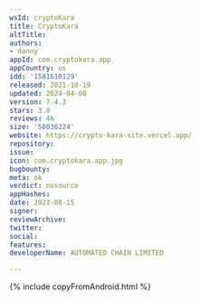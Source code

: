 ```yaml
---
wsId: cryptoKara
title: CryptoKara
altTitle: 
authors:
- danny
appId: com.cryptokara.app
appCountry: us
idd: '1581610129'
released: 2021-10-19
updated: 2024-04-08
version: 7.4.3
stars: 3.8
reviews: 46
size: '58036224'
website: https://crypto-kara-site.vercel.app/
repository: 
issue: 
icon: com.cryptokara.app.jpg
bugbounty: 
meta: ok
verdict: nosource
appHashes: 
date: 2023-08-15
signer: 
reviewArchive: 
twitter: 
social: 
features: 
developerName: AUTOMATED CHAIN LIMITED

---
```


{% include copyFromAndroid.html %}
